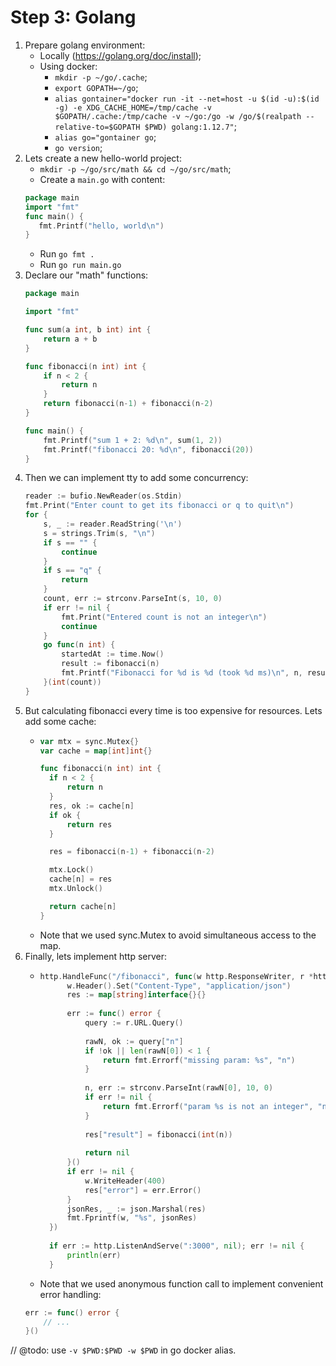 # Step 3: Golang

1. Prepare golang environment:
    - Locally (https://golang.org/doc/install);
    - Using docker: 
        - `mkdir -p ~/go/.cache`;
        - `export GOPATH=~/go`;
        - `alias gontainer="docker run -it --net=host -u $(id -u):$(id -g) -e XDG_CACHE_HOME=/tmp/cache -v $GOPATH/.cache:/tmp/cache -v ~/go:/go -w /go/$(realpath --relative-to=$GOPATH $PWD) golang:1.12.7"`;
        - `alias go="gontainer go`;
        - `go version`;
2. Lets create a new hello-world project:
    - `mkdir -p ~/go/src/math && cd ~/go/src/math`;
    - Create a `main.go` with content: 
    ```go
    package main
    import "fmt"
    func main() {
       fmt.Printf("hello, world\n")
    } 
    ```
    - Run `go fmt .`
    - Run `go run main.go`
3. Declare our "math" functions:
    ```go
    package main
    
    import "fmt"
    
    func sum(a int, b int) int {
    	return a + b
    }
    
    func fibonacci(n int) int {
    	if n < 2 {
    		return n
    	}
    	return fibonacci(n-1) + fibonacci(n-2)
    }
    
    func main() {
    	fmt.Printf("sum 1 + 2: %d\n", sum(1, 2))
    	fmt.Printf("fibonacci 20: %d\n", fibonacci(20))
    }

    ```
4. Then we can implement tty to add some concurrency:
    ```go
    reader := bufio.NewReader(os.Stdin)
	fmt.Print("Enter count to get its fibonacci or q to quit\n")
	for {
		s, _ := reader.ReadString('\n')
		s = strings.Trim(s, "\n")
		if s == "" {
			continue
		}
		if s == "q" {
			return
		}
		count, err := strconv.ParseInt(s, 10, 0)
		if err != nil {
			fmt.Print("Entered count is not an integer\n")
			continue
		}
		go func(n int) {
			startedAt := time.Now()
			result := fibonacci(n)
			fmt.Printf("Fibonacci for %d is %d (took %d ms)\n", n, result, time.Now().Sub(startedAt) * time.Millisecond)
		}(int(count))
	}
    ```
5. But calculating fibonacci every time is too expensive for resources. Lets add some cache:
   -  ```go
      var mtx = sync.Mutex{}
      var cache = map[int]int{}
      
      func fibonacci(n int) int {
      	if n < 2 {
      		return n
      	}
      	res, ok := cache[n]
      	if ok {
      		return res
      	}
      
      	res = fibonacci(n-1) + fibonacci(n-2)
      
      	mtx.Lock()
      	cache[n] = res
      	mtx.Unlock()
      
      	return cache[n]
      }
      ```
   - Note that we used sync.Mutex to avoid simultaneous access to the map.
6. Finally, lets implement http server:
    - ```go
      http.HandleFunc("/fibonacci", func(w http.ResponseWriter, r *http.Request) {
    		w.Header().Set("Content-Type", "application/json")
    		res := map[string]interface{}{}
    
    		err := func() error {
    			query := r.URL.Query()
    
    			rawN, ok := query["n"]
    			if !ok || len(rawN[0]) < 1 {
    				return fmt.Errorf("missing param: %s", "n")
    			}
    
    			n, err := strconv.ParseInt(rawN[0], 10, 0)
    			if err != nil {
    				return fmt.Errorf("param %s is not an integer", "n")
    			}
    
    			res["result"] = fibonacci(int(n))
    
    			return nil
    		}()
    		if err != nil {
    			w.WriteHeader(400)
    			res["error"] = err.Error()
    		}
    		jsonRes, _ := json.Marshal(res)
    		fmt.Fprintf(w, "%s", jsonRes)
    	})
    
    	if err := http.ListenAndServe(":3000", nil); err != nil {
    		println(err)
    	}
      ```
    - Note that we used anonymous function call to implement convenient error handling: 
    ```go
    err := func() error {
        // ...
    }()
    ```
// @todo: use `-v $PWD:$PWD -w $PWD` in go docker alias.